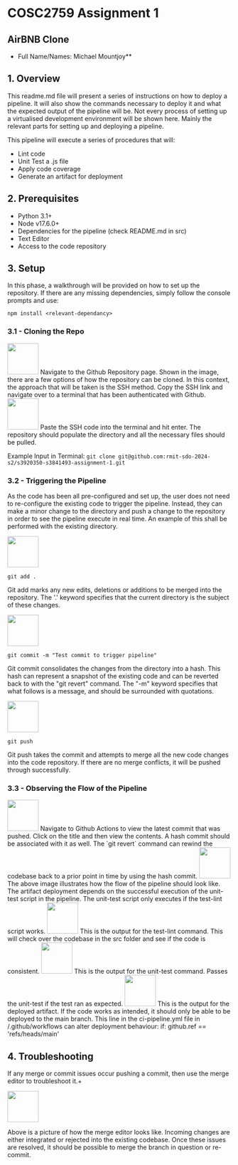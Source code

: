 # COSC2759 Assignment 1
## AirBNB Clone
- Full Name/Names: Michael Mountjoy**


## 1. Overview 
This readme.md file will present a series of instructions on how to deploy a pipeline. It will also show
the commands necessary to deploy it and what the expected output of the pipeline will be. Not every
process of setting up a virtualised development environment will be shown here. Mainly the relevant parts
for setting up and deploying a pipeline.

This pipeline will execute a series of procedures that will:
- Lint code
- Unit Test a .js file
- Apply code coverage
- Generate an artifact for deployment

## 2. Prerequisites 
- Python 3.1+
- Node v17.6.0+
- Dependencies for the pipeline (check README.md in src)
- Text Editor
- Access to the code repository

## 3. Setup
In this phase, a walkthrough will be provided on how to set up the repository.
If there are any missing dependencies, simply follow the console prompts and use:

`npm install <relevant-dependancy>`

### 3.1 - Cloning the Repo
<img src="/img/1-copy-ssh-clone.png" style="height: 70px;"/>
Navigate to the Github Repository page. Shown in the image, there are a few options
of how the repository can be cloned. In this context, the approach that will be taken
is the SSH method. Copy the SSH link and navigate over to a terminal that has been authenticated
with Github.

<img src="/img/2-authenticate-ssh.png" style="height: 70px;"/>
Paste the SSH code into the terminal and hit enter. The repository should populate the directory
and all the necessary files should be pulled.

Example Input in Terminal:
`git clone git@github.com:rmit-sdo-2024-s2/s3920350-s3841493-assignment-1.git`

### 3.2 - Triggering the Pipeline
As the code has been all pre-configured and set up, the user does not need to re-configure
the existing code to trigger the pipeline. Instead, they can make a minor change
to the directory and push a change to the repository in order to see the pipeline
execute in real time. An example of this shall be performed with the existing directory.

<img src="/img/5-git-add.png" style="height: 70px;"/>

`git add .`

Git add marks any new edits, deletions or additions to be merged into the repository. The '.' keyword
specifies that the current directory is the subject of these changes.

<img src="/img/6-git-commit.png" style="height: 70px;"/>

`git commit -m "Test commit to trigger pipeline"`

Git commit consolidates the changes from the directory into a hash. This hash can represent 
a snapshot of the existing code and can be reverted back to with the "git revert" command.
The "-m" keyword specifies that what follows is a message, and should be surrounded with quotations.

<img src="/img/7-git-push.png" style="height: 70px;"/>

`git push`

Git push takes the commit and attempts to merge all the new code changes into the code repository.
If there are no merge conflicts, it will be pushed through successfully.

### 3.3 - Observing the Flow of the Pipeline
<img src="/img/8-github-actions.png" style="height: 70px;"/>
Navigate to Github Actions to view the latest commit that was pushed. Click on the title and then view the contents.
A hash commit should be associated with it as well. The `git revert` command can rewind the codebase back to
a prior point in time by using the hash commit.

<img src="/img/9-github-actions-flow.png" style="height: 70px;"/>
The above image illustrates how the flow of the pipeline should look like.
The artifact deployment depends on the successful execution of the unit-test script
in the pipeline. The unit-test script only executes if the test-lint script
works.

<img src="/img/10-test-lint.png" style="height: 70px;"/>
This is the output for the test-lint command. This will
check over the codebase in the src folder and see if
the code is consistent.

<img src="/img/11-test-unit.png" style="height: 70px;"/>
This is the output for the unit-test command. Passes the unit-test if
the test ran as expected.

<img src="/img/12-artifact.png" style="height: 70px;"/>
This is the output for the deployed artifact. If the code works as intended, 
it should only be able to be deployed to the main branch. This line in
the ci-pipeline.yml file in /.github/workflows can alter deployment behaviour:
if: github.ref == 'refs/heads/main'

## 4. Troubleshooting
If any merge or commit issues occur pushing a commit, then use the merge editor to troubleshoot it.+

<img src="/img/13-troubleshoot-merge.png" style="height: 70px;"/>

Above is a picture of how the merge editor looks like. Incoming changes are either
integrated or rejected into the existing codebase. Once these issues are resolved,
it should be possible to merge the branch in question or re-commit.
